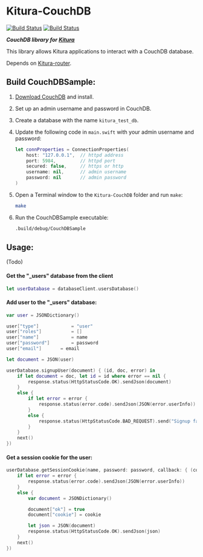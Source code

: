 # Kitura-CouchDB

[![Build Status](https://travis-ci.org/IBM-Swift/Kitura-CouchDB.svg?branch=master)](https://travis-ci.org/IBM-Swift/Kitura-CouchDB)
[![Build Status](https://travis-ci.org/IBM-Swift/Kitura-CouchDB.svg?branch=develop)](https://travis-ci.org/IBM-Swift/Kitura-CouchDB)


***CouchDB library for [Kitura](https://github.com/IBM-Swift/Kitura)***

This library allows Kitura applications to interact with a CouchDB database.

Depends on [Kitura-router](https://github.com/IBM-Swift/Kitura-router).

## Build CouchDBSample:

1. [Download CouchDB](http://couchdb.apache.org/#download) and install.

2. Set up an admin username and password in CouchDB.

3. Create a database with the name `kitura_test_db`.

4. Update the following code in `main.swift` with your admin username and password:

	```swift
	let connProperties = ConnectionProperties(
    	host: "127.0.0.1",  // httpd address
    	port: 5984,         // httpd port
    	secured: false,     // https or http
    	username: nil,      // admin username
    	password: nil       // admin password
	)
	```

5. Open a Terminal window to the `Kitura-CouchDB` folder and run `make`:

	```bash
	make
	```

6. Run the CouchDBSample executable:

	```bash
	.build/debug/CouchDBSample
	```

## Usage:

(Todo)
#### Get the "_users" database from the client

```swift
let userDatabase = databaseClient.usersDatabase()
```

#### Add user to the "_users" database:

```swift
var user = JSONDictionary()

user["type"]        	= "user"
user["roles"]       	= []
user["name"]        	= name
user["password"]    	= password
user["email"]   	= email

let document = JSON(user)

userDatabase.signupUser(document) { (id, doc, error) in
	if let document = doc, let id = id where error == nil {
		response.status(HttpStatusCode.OK).sendJson(document)
	}
	else {
		if let error = error {
			response.status(error.code).sendJson(JSON(error.userInfo))
		}
		else {
			response.status(HttpStatusCode.BAD_REQUEST).send("Signup failed")
		}
	}
	next()
})
```

#### Get a session cookie for the user:

```swift
userDatabase.getSessionCookie(name, password: password, callback: { (cookie, document, error) in
	if let error = error {
		response.status(error.code).sendJson(JSON(error.userInfo))
	}
	else {
		var document = JSONDictionary()

		document["ok"] = true
		document["cookie"] = cookie

		let json = JSON(document)
		response.status(HttpStatusCode.OK).sendJson(json)
	}
	next()
})
```
